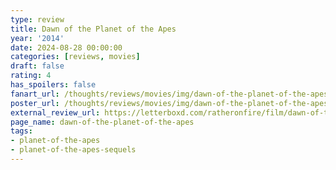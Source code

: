```yaml
---
type: review
title: Dawn of the Planet of the Apes
year: '2014'
date: 2024-08-28 00:00:00
categories: [reviews, movies]
draft: false
rating: 4
has_spoilers: false
fanart_url: /thoughts/reviews/movies/img/dawn-of-the-planet-of-the-apes_fanart.png
poster_url: /thoughts/reviews/movies/img/dawn-of-the-planet-of-the-apes_poster.png
external_review_url: https://letterboxd.com/ratheronfire/film/dawn-of-the-planet-of-the-apes/
page_name: dawn-of-the-planet-of-the-apes
tags:
- planet-of-the-apes
- planet-of-the-apes-sequels
---
```


